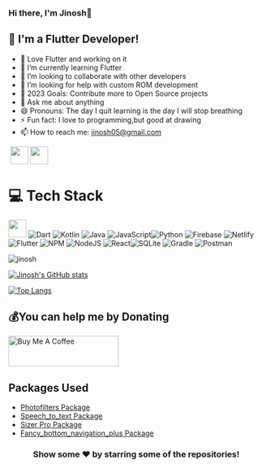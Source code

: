
### Hi there, I'm Jinosh👋 


## 💫 I'm a Flutter Developer!

- 🔭 Love Flutter and working on it
- 🌱 I’m currently learning Flutter
- 👯 I’m looking to collaborate with other developers
- 🤔 I’m looking for help with custom ROM development
- 🥅 2023 Goals: Contribute more to Open Source projects
- 💬 Ask me about anything
- 😄 Pronouns: The day I quit learning is the day I will stop breathing
- ⚡ Fun fact: I love to programming,but good at drawing
- 📫 How to reach me: jinosh05@gmail.com

 <a href="https://www.linkedin.com/in/jinosh/"><img src="https://img.shields.io/badge/linkedin-%230077B5.svg?&style=for-the-badge&logo=linkedin&logoColor=white" height=35></a> <a href="https://www.instagram.com/jinoshprabhuraj/"><img src="https://img.shields.io/badge/instagram-%23E4405F.svg?&style=for-the-badge&logo=instagram&logoColor=white" height=35></a> 


# 💻 Tech Stack
<img src="https://upload.wikimedia.org/wikipedia/commons/1/18/ISO_C%2B%2B_Logo.svg" height=35>  ![Dart](https://img.shields.io/badge/dart-%230175C2.svg?style=for-the-badge&logo=dart&logoColor=white) ![Kotlin](https://img.shields.io/badge/kotlin-%230095D5.svg?style=for-the-badge&logo=kotlin&logoColor=white) ![Java](https://img.shields.io/badge/java-%23ED8B00.svg?style=for-the-badge&logo=java&logoColor=white) ![JavaScript](https://img.shields.io/badge/javascript-%23323330.svg?style=for-the-badge&logo=javascript&logoColor=%23F7DF1E)![Python](https://img.shields.io/badge/python-3670A0?style=for-the-badge&logo=python&logoColor=ffdd54) ![Firebase](https://img.shields.io/badge/firebase-%23039BE5.svg?style=for-the-badge&logo=firebase) ![Netlify](https://img.shields.io/badge/netlify-%23000000.svg?style=for-the-badge&logo=netlify&logoColor=#00C7B7) ![Flutter](https://img.shields.io/badge/Flutter-%2302569B.svg?style=for-the-badge&logo=Flutter&logoColor=white) ![NPM](https://img.shields.io/badge/NPM-%23000000.svg?style=for-the-badge&logo=npm&logoColor=white) ![NodeJS](https://img.shields.io/badge/node.js-6DA55F?style=for-the-badge&logo=node.js&logoColor=white) ![React](https://img.shields.io/badge/react-%2320232a.svg?style=for-the-badge&logo=react&logoColor=%2361DAFB)![SQLite](https://img.shields.io/badge/sqlite-%2307405e.svg?style=for-the-badge&logo=sqlite&logoColor=white) ![Gradle](https://img.shields.io/badge/Gradle-02303A.svg?style=for-the-badge&logo=Gradle&logoColor=white) ![Postman](https://img.shields.io/badge/Postman-FF6C37?style=for-the-badge&logo=postman&logoColor=white)



<p><img align="center" src="https://github-readme-streak-stats.herokuapp.com/?user=jinosh05&" alt="jinosh" /></p>


[![Jinosh's GitHub stats](https://github-readme-stats.vercel.app/api?username=jinosh05&show_icons=true&count_private=true&theme=radical)](https://github.com/anuraghazra/github-readme-stats)

[![Top Langs](https://github-readme-stats.vercel.app/api/top-langs/?username=jinosh05)](https://github.com/anuraghazra/github-readme-stats)

## 💰You can help me by Donating 

<a href="https://www.buymeacoffee.com/jinosh" target="_blank"><img src="https://cdn.buymeacoffee.com/buttons/v2/default-yellow.png" alt="Buy Me A Coffee" style="height: 60px !important;width: 217px !important;" ></a>



## Packages Used

- [Photofilters Package](https://pub.dev/packages/photofilters)
- [Speech_to_text Package](https://pub.dev/packages/speech_to_text)
- [Sizer Pro Package](https://pub.dev/packages/sizer_pro)
- [Fancy_bottom_navigation_plus Package](https://pub.dev/packages/fancy_bottom_navigation_plus)

<div align="center">

### Show some ❤️ by starring some of the repositories!

</div>

